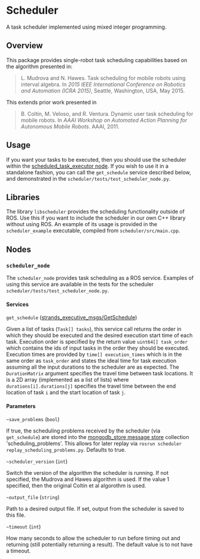 # Scheduler

A task scheduler implemented using mixed integer programming.

## Overview

This package provides single-robot task scheduling capabilities based on the algorithm presented in:

> L. Mudrova and N. Hawes. Task scheduling for mobile robots using interval algebra. In *2015 IEEE International Conference on Robotics and Automation (ICRA 2015)*, Seattle, Washington, USA, May 2015.

This extends prior work presented in 

> B. Coltin, M. Veloso, and R. Ventura. Dynamic user task scheduling for mobile robots. In *AAAI Workshop on Automated Action Planning for Autonomous Mobile Robots*. AAAI, 2011.


## Usage

If you want your tasks to be executed, then you should use the scheduler within the [scheduled_task_executor node](https://github.com/strands-project/strands_executive/blob/hydro-release/task_executor/README.md). If you wish to use it in a standalone fashion, you can call the `get_schedule` service described below, and demonstrated in the `scheduler/tests/test_scheduler_node.py`.

## Libraries

The library `libscheduler` provides the scheduling functionality outside of ROS. Use this if you want to include the scheduler in our own C++ library without using ROS. An example of its usage is provided in the `scheduler_example` executable, compiled from  `scheduler/src/main.cpp`.

## Nodes

### `scheduler_node`

The `scheduler_node` provides task scheduling as a ROS service. Examples of using this service are available in the tests for the scheduler `scheduler/tests/test_scheduler_node.py`.

#### Services

`get_schedule` ([strands_executive_msgs/GetSchedule](https://github.com/strands-project/strands_executive/blob/hydro-release/strands_executive_msgs/srv/GetSchedule.srv)) 

Given a list of tasks (`Task[] tasks`), this service call returns the order in which they should be executed and the desired execution start time of each task. Execution order is specified by the return value `uint64[] task_order` which contains the ids of input tasks in the order they should be executed. Execution times are provided by `time[] execution_times` which is in the same order as `task_order` and states the ideal time for task execution assuming all the input durations to the scheduler are as expected. The `DurationMatrix` argument specifies the travel time between task locations. It is a 2D array (implemented as a list of lists) where `durations[i].durations[j]` specifies the travel time between the end location of task `i` and the start location of task `j`.

#### Parameters

`~save_problems` (`bool`)

If true, the scheduling problems received by the scheduler (via `get_schedule`) are stored into the [mongodb_store message store](http://wiki.ros.org/mongodb_store#Message_Persistence:_message_store_node.py) collection 'scheduling_problems'. This allows for later replay via `rosrun scheduler replay_scheduling_problems.py`. Defaults to true.

`~scheduler_version` (`int`)

Switch the version of the algorithm the scheduler is running. If not specified, the Mudrova and Hawes algorithm is used. If the value 1 specified, then the original Coltin et al algorothm is used.

`~output_file` (`string`)

Path to a desired output file. If set, output from the scheduler is saved to this file.

`~timeout` (`int`)

How many seconds to allow the scheduler to run before timing out and returning (still potentially returning a result). The default value is to not have a timeout.
